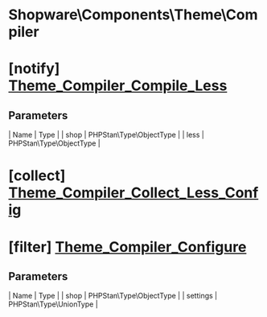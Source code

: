 # Shopware\Components\Theme\Compiler

# [notify] [Theme_Compiler_Compile_Less](https://github.com/shopware/shopware/blob/5.6/engine/Shopware/Components/Theme/Compiler.php#L362)

## Parameters
| Name        | Type           |
| shop        | PHPStan\Type\ObjectType           |
| less        | PHPStan\Type\ObjectType           |
# [collect] [Theme_Compiler_Collect_Less_Config](https://github.com/shopware/shopware/blob/5.6/engine/Shopware/Components/Theme/Compiler.php#L402)

# [filter] [Theme_Compiler_Configure](https://github.com/shopware/shopware/blob/5.6/engine/Shopware/Components/Theme/Compiler.php#L445)

## Parameters
| Name        | Type           |
| shop        | PHPStan\Type\ObjectType           |
| settings        | PHPStan\Type\UnionType           |
